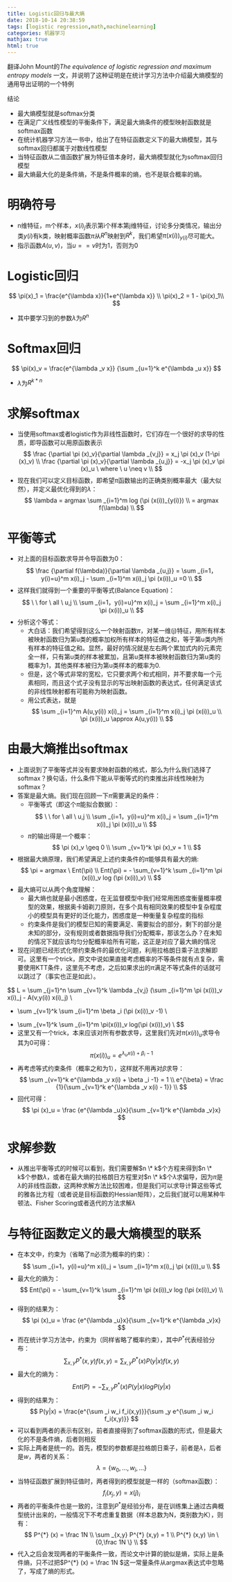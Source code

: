 ```yaml
---
title: Logistic回归与最大熵
date: 2018-10-14 20:38:59
tags: [logistic regression,math,machinelearning]
categories: 机器学习
mathjax: true
html: true
---
```


翻译John Mount的*The equivalence of logistic regression and maximum entropy models* 一文，并说明了这种证明是在统计学习方法中介绍最大熵模型的通用导出证明的一个特例

结论
- 最大熵模型就是softmax分类
- 在满足广义线性模型的平衡条件下，满足最大熵条件的模型映射函数就是softmax函数
- 在统计机器学习方法一书中，给出了在特征函数定义下的最大熵模型，其与softmax回归都属于对数线性模型
- 当特征函数从二值函数扩展为特征值本身时，最大熵模型就化为softmax回归模型
- 最大熵最大化的是条件熵，不是条件概率的熵，也不是联合概率的熵。


<!--more-->  

# 明确符号
- n维特征，m个样本，$x(i)_j$表示第i个样本第j维特征，讨论多分类情况，输出分类$y(i)$有k类，映射概率函数$\pi$从$R^n$映射到$R^k$，我们希望$\pi(x(i))_{y(i)}$尽可能大。
- 指示函数$A(u,v)$，当$u==v$时为1，否则为0

# Logistic回归
$$
\pi(x)_1 = \frac{e^{\lambda x}}{1+e^{\lambda x}} \\
\pi(x)_2 = 1 - \pi(x)_1\\
$$
- 其中要学习到的参数$\lambda$为$R^n$

# Softmax回归
$$
\pi(x)_v = \frac{e^{\lambda _v x}} {\sum _{u=1}^k e^{\lambda _u x}}
$$
- $\lambda$为$R^{k * n}$

# 求解softmax
- 当使用softmax或者logistic作为非线性函数时，它们存在一个很好的求导的性质，即导函数可以用原函数表示
$$
\frac {\partial \pi (x)_v}{\partial \lambda _{v,j}} = x_j  \pi (x)_v (1-\pi (x)_v) \\
\frac {\partial \pi (x)_v}{\partial \lambda _{u,j}} = -x_j \pi (x)_v \pi (x)_u \ where \  u \neq v \\
$$ 
- 现在我们可以定义目标函数，即希望$\pi$函数输出的正确类别概率最大（最大似然），并定义最优化得到的$\lambda$：
$$
\lambda = argmax \sum _{i=1}^m log (\pi (x(i))_{y(i)}) \\
= argmax f(\lambda) \\
$$

# 平衡等式
- 对上面的目标函数求导并令导函数为0：
$$
\frac {\partial f(\lambda)}{\partial \lambda _{u,j}} = \sum _{i=1，y(i)=u}^m x(i)_j - \sum _{i=1}^m x(i)_j \pi (x(i))_u =0 \\
$$
- 这样我们就得到一个重要的平衡等式(Balance Equation)：
$$
\ \  for \ all \ u,j \\
\sum _{i=1，y(i)=u}^m x(i)_j = \sum _{i=1}^m x(i)_j \pi (x(i))_u \\
$$
- 分析这个等式：
	- 大白话：我们希望得到这么一个映射函数$\pi$，对某一维(j)特征，用所有样本被映射函数归为第u类的概率加权所有样本的特征值之和，等于第u类内所有样本的特征值之和。显然，最好的情况就是左右两个累加式内的元素完全一样，只有第u类的样本被累加，且第u类样本被映射函数归为第u类的概率为1，其他类样本被归为第u类样本的概率为0.
	- 但是，这个等式非常的宽松，它只要求两个和式相同，并不要求每一个元素相同，而且这个式子没有显示的写出映射函数的表达式，任何满足该式的非线性映射都有可能称为映射函数。
	- 用公式表达，就是
	$$
	\sum _{i=1}^m A(u,y(i)) x(i)_j = \sum _{i=1}^m x(i)_j \pi (x(i))_u \\
	\pi (x(i))_u \approx A(u,y(i)) \\
	$$

# 由最大熵推出softmax
- 上面说到了平衡等式并没有要求映射函数的格式，那么为什么我们选择了softmax？换句话，什么条件下能从平衡等式的约束推出非线性映射为softmax？
- 答案是最大熵。我们现在回顾一下$\pi$需要满足的条件：
	- 平衡等式（即这个$\pi$能拟合数据）：
	$$
	\ \  for \ all \ u,j \\
	\sum _{i=1，y(i)=u}^m x(i)_j = \sum _{i=1}^m x(i)_j \pi (x(i))_u \\
	$$
	- $\pi$的输出得是一个概率：
	$$
	\pi (x)_v \geq 0 \\
	\sum _{v=1}^k \pi (x)_v = 1 \\
	$$
- 根据最大熵原理，我们希望满足上述约束条件的$\pi$能够具有最大的熵:
$$
\pi = argmax \ Ent(\pi) \\
Ent(\pi) = - \sum_{v=1}^k \sum _{i=1}^m \pi (x(i))_v log (\pi (x(i))_v) \\
$$
- 最大熵可以从两个角度理解：
	- 最大熵也就是最小困惑度，在无监督模型中我们经常用困惑度衡量概率模型的效果，根据奥卡姆剃刀原则，在多个具有相同效果的模型中复杂程度小的模型具有更好的泛化能力，困惑度是一种衡量复杂程度的指标
	- 约束条件是我们的模型已知的需要满足、需要拟合的部分，剩下的部分是未知的部分，没有规则或者数据指导我们分配概率，那该怎么办？在未知的情况下就应该均匀分配概率给所有可能，这正是对应了最大熵的情况
- 现在问题已经形式化带约束条件的最优化问题，利用拉格朗日乘子法求解即可。这里有一个trick，原文中说如果直接考虑概率的不等条件就有点复杂，需要使用KTT条件，这里先不考虑，之后如果求出的$\pi$满足不等式条件的话就可以跳过了（事实也正是如此）。

$$
L = \sum _{j=1}^n \sum _{v=1}^k \lambda _{v,j} (\sum _{i=1}^m \pi (x(i))_v x(i)_j - A(v,y(i)) x(i)_j) \\
+ \sum _{v=1}^k \sum _{i=1}^m \beta _i (\pi (x(i))_v -1) \\
- \sum _{v=1}^k \sum _{i=1}^m \pi(x(i))_v log(\pi (x(i))_v) \\
$$
- 这里又有一个trick，本来应该对所有参数求导，这里我们先对$\pi (x(i))_u$求导令其为0可得：
$$
\pi (x(i))_u = e^{\lambda _u x(i) + \beta _i -1}
$$
- 再考虑等式约束条件（概率之和为1），这样就不用再对$\beta$求导：
$$
\sum _{v=1}^k e^{\lambda _v x(i) + \beta _i -1} = 1 \\
e^{\beta} = \frac {1}{\sum _{v=1}^k e^{\lambda _v x(i) - 1}} \\
$$
- 回代可得：
$$
\pi (x)_u = \frac {e^{\lambda _u}x}{\sum _{v=1}^k e^{\lambda _v}x}
$$

# 求解参数
- 从推出平衡等式的时候可以看到，我们需要解$n \* k$个方程来得到$n \* k$个参数$\lambda$，或者在最大熵的拉格朗日方程里对$n \* k$个$\lambda$求偏导，因为$\pi$是$\lambda$的非线性函数，这两种求解方法比较困难，但是我们可以求导计算这些等式的雅各比方程（或者说是目标函数的Hessian矩阵），之后我们就可以用某种牛顿法、Fisher Scoring或者迭代的方法求解$\lambda$

# 与特征函数定义的最大熵模型的联系
- 在本文中，约束为（省略了$\pi$必须为概率的约束）：
$$
\sum _{i=1，y(i)=u}^m x(i)_j = \sum _{i=1}^m x(i)_j \pi (x(i))_u \\
$$
- 最大化的熵为：
$$
Ent(\pi) = - \sum_{v=1}^k \sum _{i=1}^m \pi (x(i))_v log (\pi (x(i))_v) \\
$$
- 得到的结果为：
$$
\pi (x)_u = \frac {e^{\lambda _u}x}{\sum _{v=1}^k e^{\lambda _v}x}
$$
- 而在统计学习方法中，约束为（同样省略了概率约束），其中$P^{*}$代表经验分布：
$$
\sum _{x,y} P^{*} (x,y)f(x,y) = \sum _{x,y} P^{*} (x)P(y|x)f(x,y)
$$
- 最大化的熵为：
$$
Ent(P) = - \sum _{x,y} P^{*}(x) P(y|x) log P(y|x)
$$
- 得到的结果为：
$$
P(y|x) = \frac{e^{\sum _i w_i f_i(x,y)}}{\sum _y e^{\sum _i w_i f_i(x,y)}}
$$
- 可以看到两者的表示有区别，前者直接得到了softmax函数的形式，但是最大化的不是条件熵，后者则相反
- 实际上两者是统一的。首先，模型的参数都是拉格朗日乘子，前者是$\lambda$，后者是$w$，两者的关系：
$$
\lambda = \{w_0,...,w_i,...\}
$$
- 当特征函数扩展到特征值时，两者得到的模型就是一样的（softmax函数）：
$$
f_i(x_j,y) = x(j)_i
$$
- 两者的平衡条件也是一致的，注意到$P^{*}$是经验分布，是在训练集上通过古典概型统计出来的，一般情况下不考虑重复数据（样本总数为N，类别数为K），则有：
$$
P^{*} (x) = \frac 1N \\
\sum _{x,y} P^{*} (x,y) = 1 \\
P^{*} (x,y) \in \{0,\frac 1N \} \\
$$
- 代入之后会发现两者的平衡条件一致，而论文中计算的貌似是熵，实际上是条件熵，只不过把$P^{*} (x) = \frac 1N $这一常量条件从argmax表达式中忽略了，写成了熵的形式。
